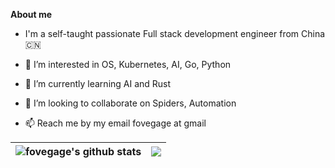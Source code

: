 **About me**

- I'm a self-taught passionate Full stack development engineer from China 🇨🇳

- 👀 I’m interested in OS, Kubernetes, AI, Go, Python

- 🌱 I’m currently learning AI and Rust

- 💞️ I’m looking to collaborate on Spiders, Automation 

- 📫 Reach me by my email fovegage at gmail


| <img align="center" src="https://github-readme-stats.vercel.app/api?username=fovegage&show_icons=true&include_all_commits=true&theme=buefy&hide_border=true" alt="fovegage's github stats" /> | <a href="https://github.com/fovegage"><img align="center" src="https://github-readme-stats.vercel.app/api/top-langs/?username=fovegage&layout=compact&theme=buefy&hide_border=true" /></a> |
| ------------- | ------------- |
